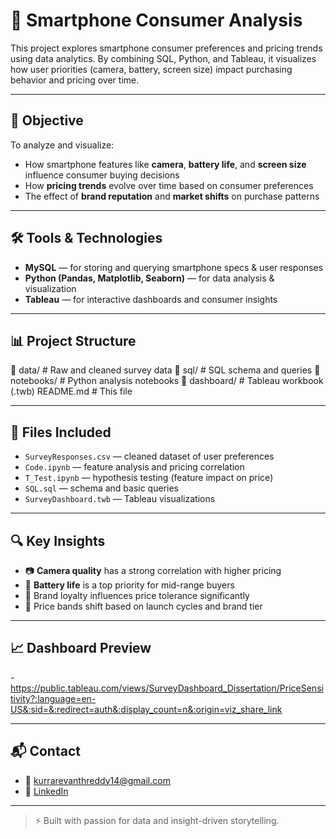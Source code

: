 # 📱 Smartphone Consumer Analysis

This project explores smartphone consumer preferences and pricing trends using data analytics. By combining SQL, Python, and Tableau, it visualizes how user priorities (camera, battery, screen size) impact purchasing behavior and pricing over time.

---

## 🎯 Objective

To analyze and visualize:

- How smartphone features like **camera**, **battery life**, and **screen size** influence consumer buying decisions
- How **pricing trends** evolve over time based on consumer preferences
- The effect of **brand reputation** and **market shifts** on purchase patterns

---

## 🛠 Tools & Technologies

- **MySQL** — for storing and querying smartphone specs & user responses
- **Python (Pandas, Matplotlib, Seaborn)** — for data analysis & visualization
- **Tableau** — for interactive dashboards and consumer insights

---

## 📊 Project Structure
📁 data/ # Raw and cleaned survey data
📁 sql/ # SQL schema and queries
📁 notebooks/ # Python analysis notebooks
📁 dashboard/ # Tableau workbook (.twb)
README.md # This file

---

## 📁 Files Included

- `SurveyResponses.csv` — cleaned dataset of user preferences
- `Code.ipynb` — feature analysis and pricing correlation
- `T_Test.ipynb` — hypothesis testing (feature impact on price)
- `SQL.sql` — schema and basic queries
- `SurveyDashboard.twb` — Tableau visualizations

---

## 🔍 Key Insights

- 📷 **Camera quality** has a strong correlation with higher pricing
- 🔋 **Battery life** is a top priority for mid-range buyers
- 🧠 Brand loyalty influences price tolerance significantly
- 💸 Price bands shift based on launch cycles and brand tier

---

## 📈 Dashboard Preview
-https://public.tableau.com/views/SurveyDashboard_Dissertation/PriceSensitivity?:language=en-US&:sid=&:redirect=auth&:display_count=n&:origin=viz_share_link

---

## 📬 Contact

- 📧 kurrarevanthreddy14@gmail.com  
- 🔗 [LinkedIn](https://www.linkedin.com/in/revanth-reddy-kurra-6b632a2b6/)

---

> ⚡ Built with passion for data and insight-driven storytelling.


